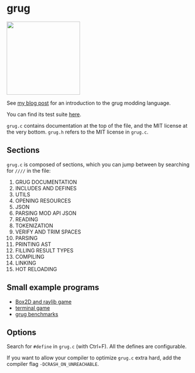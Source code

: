# grug

<img src="https://github.com/user-attachments/assets/030798b8-88bb-4c45-ba42-b79bb1b1e12c" width=200 />

See [my blog post](https://mynameistrez.github.io/2024/02/29/creating-the-perfect-modding-language.html) for an introduction to the grug modding language.

You can find its test suite [here](https://github.com/MyNameIsTrez/grug-tests).

`grug.c` contains documentation at the top of the file, and the MIT license at the very bottom. `grug.h` refers to the MIT license in `grug.c`.

## Sections

`grug.c` is composed of sections, which you can jump between by searching for `////` in the file:

1. GRUG DOCUMENTATION
2. INCLUDES AND DEFINES
3. UTILS
4. OPENING RESOURCES
5. JSON
6. PARSING MOD API JSON
7. READING
8. TOKENIZATION
9. VERIFY AND TRIM SPACES
10. PARSING
11. PRINTING AST
12. FILLING RESULT TYPES
13. COMPILING
14. LINKING
15. HOT RELOADING

## Small example programs

- [Box2D and raylib game](https://github.com/MyNameIsTrez/grug-box2d-and-raylib-game)
- [terminal game](https://github.com/MyNameIsTrez/grug-terminal-fighting-game)
- [grug benchmarks](https://github.com/MyNameIsTrez/grug-benchmarks)

## Options

Search for `#define` in `grug.c` (with Ctrl+F). All the defines are configurable.

If you want to allow your compiler to optimize `grug.c` extra hard, add the compiler flag `-DCRASH_ON_UNREACHABLE`.
